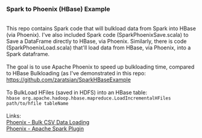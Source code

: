 <h3>Spark to Phoenix (HBase) Example</h3>

<br>This repo contains Spark code that will bulkload data from Spark into HBase (via Phoenix). I've also included Spark code (SparkPhoenixSave.scala) to Save a DataFrame directly to HBase, via Phoenix. Similarly, there is code (SparkPhoenixLoad.scala) that'll load data from HBase, via Phoenix, into a Spark dataframe.
<br>
<br>The goal is to use Apache Phoenix to speed up bulkloading time, compared to HBase Bulkloading (as I've demonstrated in this repo: https://github.com/zaratsian/SparkHBaseExample
<br>
<br>To BulkLoad HFiles (saved in HDFS) into an HBase table:
<br>```hbase org.apache.hadoop.hbase.mapreduce.LoadIncrementalHFiles path/to/hfile tableName```
<br>
<br>Links:
<br><a href="https://phoenix.apache.org/bulk_dataload.html">Phoenix - Bulk CSV Data Loading</a>
<br><a href="https://phoenix.apache.org/phoenix_spark.html">Phoenix - Apache Spark Plugin</a>
